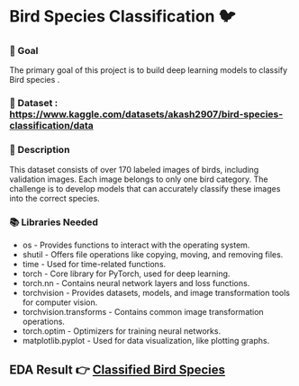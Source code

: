 #  **Bird Species Classification** 🐦

### 🎯 Goal
The primary goal of this project is to build deep learning models to classify Bird species .

### 🧵 Dataset : https://www.kaggle.com/datasets/akash2907/bird-species-classification/data

### 🧾 Description
This dataset consists of over 170 labeled images of birds, including validation images. Each image belongs to only one bird category. The challenge is to develop models that can accurately classify these images into the correct species.

### 📚 Libraries Needed
- os - Provides functions to interact with the operating system.
- shutil - Offers file operations like copying, moving, and removing files.
- time - Used for time-related functions.
- torch - Core library for PyTorch, used for deep learning.
- torch.nn - Contains neural network layers and loss functions.
- torchvision - Provides datasets, models, and image transformation tools for computer vision.
- torchvision.transforms - Contains common image transformation operations.
- torch.optim - Optimizers for training neural networks.
- matplotlib.pyplot - Used for data visualization, like plotting graphs.

## EDA Result 👉 [Classified Bird Species](https://github.com/Archi20876/machine-learning-repos/blob/main/Classification%20Models/Bird%20species%20classification/bird-species-classification.ipynb)
 

  
